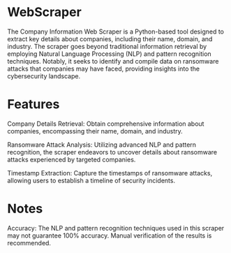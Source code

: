 # WebScraper
The Company Information Web Scraper is a Python-based tool designed to extract key details about companies, including their name, domain, and industry. The scraper goes beyond traditional information retrieval by employing Natural Language Processing (NLP) and pattern recognition techniques. Notably, it seeks to identify and compile data on ransomware attacks that companies may have faced, providing insights into the cybersecurity landscape.

# Features
Company Details Retrieval: Obtain comprehensive information about companies, encompassing their name, domain, and industry.

Ransomware Attack Analysis: Utilizing advanced NLP and pattern recognition, the scraper endeavors to uncover details about ransomware attacks experienced by targeted companies.

Timestamp Extraction: Capture the timestamps of ransomware attacks, allowing users to establish a timeline of security incidents.

# Notes
Accuracy: The NLP and pattern recognition techniques used in this scraper may not guarantee 100% accuracy. Manual verification of the results is recommended.
